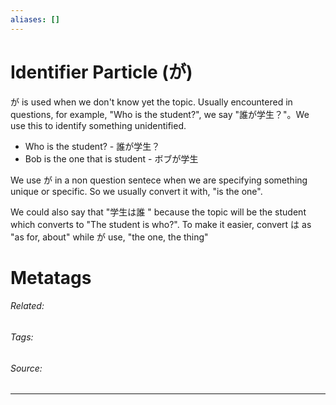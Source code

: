 ```yaml
---
aliases: []
---
```

# Identifier Particle (が)
が is used when we don't know yet the topic. Usually encountered in questions, for example, "Who is the student?", we say "誰が学生？"。We use this to identify something unidentified. 

- Who is the student? - 誰が学生？
- Bob is the one that is student - ボブが学生

We use が in a non question sentece when we are specifying something unique or specific. So we usually convert it with, "is the one". 

We could also say that "学生は誰 " because the topic will be the student which converts to "The student is who?". To make it easier, convert は as "as for, about" while が use, "the one, the thing"

# Metatags
###### Related: 
###### Tags: 
###### Source: 

---